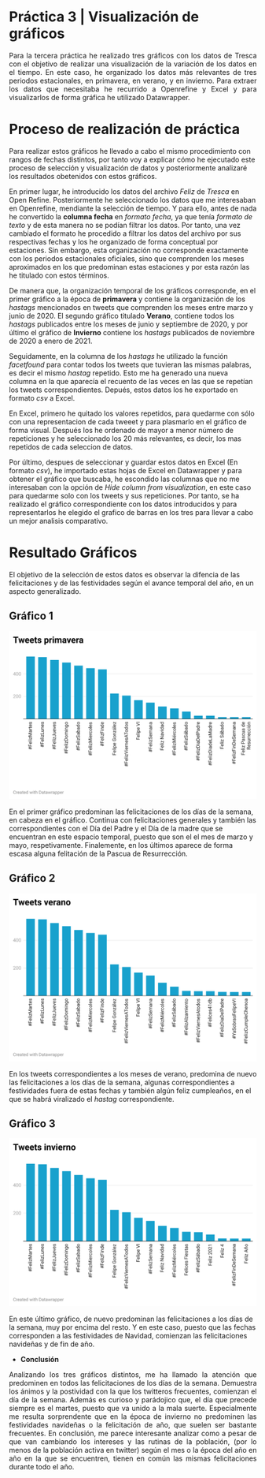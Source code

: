 
# Práctica 3 | Visualización de gráficos

<p align = "justify">
Para la tercera práctica he realizado tres gráficos con los datos de Tresca con el objetivo de realizar una visualización de la variación de los datos en el tiempo. En este caso, he organizado los datos más relevantes de tres periodos estacionales, en primavera, en verano, y en invierno. Para extraer los datos que necesitaba he recurrido a Openrefine y Excel y para visualizarlos de forma gráfica he utilizado Datawrapper.</p>

# Proceso de realización de práctica

Para realizar estos gráficos he llevado a cabo el mismo procedimiento con rangos de fechas distintos, por tanto voy a explicar cómo he ejecutado este proceso de selección y visualización de datos y posteriormente analizaré los resultados obetenidos con estos gráficos. 

En primer lugar, he introducido los datos del archivo _Feliz_ de _Tresca_ en Open Refine. Posteriormente he seleccionado los datos que me interesaban en Openrefine, mendiante la selección de tiempo. Y para ello, antes de nada he convertido la **columna fecha** en *formato fecha*, ya que tenía *formato de texto* y de esta manera no se podían filtrar los datos. Por tanto, una vez cambiado el formato he procedido a filtrar los datos del archivo por sus respectivas fechas y los he organizado   de forma conceptual por estaciones. Sin embargo, esta organización no corresponde exactamente con los periodos estacionales oficiales, sino que comprenden los meses aproximados en los que predominan estas estaciones y por esta razón las he titulado con estos términos.
  
De manera que, la organización temporal de los gráficos corresponde, en el primer  gráfico a la época de **primavera** y contiene la organización de los _hastags_ mencionados en tweets que comprenden los meses entre marzo y junio de 2020. El segundo gráfico titulado **Verano**, contiene todos los _hastags_ publicados entre los meses de junio y septiembre de 2020, y por último el gráfico de **Invierno** contiene los _hastags_ publicados de noviembre de 2020 a enero de 2021.


Seguidamente, en la columna de los _hastags_ he utilizado la función _facetfound_ para contar todos los tweets que tuvieran las mismas palabras, es decir el mismo _hastag_ repetido. Esto me ha generado una nueva columna en la que aparecía el recuento de las veces en las que se repetían los tweets correspondientes. Depués, estos datos los he exportado en formato _csv_ a Excel.


En Excel, primero he quitado los valores repetidos, para quedarme con sólo con una representacion de cada tweeet y para plasmarlo en el gráfico de forma visual. Después los he ordenado de mayor a menor número de repeticiones y he seleccionado los 20 más relevantes, es decir, los mas repetidos de cada seleccion de datos. 

Por último, despues de seleccionar y guardar estos datos en Excel (En formato _csv_), he importado estas hojas de Excel en Datawrapper y para obtener el gráfico que  buscaba, he escondido las columnas que no me interesaban con la opción de _Hide column from visualization_, en este caso para quedarme solo con los tweets y sus repeticiones. Por tanto, se ha realizado el gráfico correspondiente con los datos introducidos y para representarlos he elegido el grafico de barras en los tres para llevar a cabo un mejor analisis comparativo.


# Resultado Gráficos

El objetivo de la selección de estos datos es observar la difencia de las felicitaciones y de las festividades según el avance temporal del año, en un aspecto generalizado.

## Gráfico 1

![alt text](https://github.com/luciahdezg/uc3m-periodismo-datos/blob/main/Imagenes/gla9d-tweets-primavera.png)

En el primer gráfico predominan las felicitaciones de los días de la semana, en cabeza en el gráfico. Continua con felicitaciones generales y también las correspondientes con el Día del Padre y el Día de la madre que se encuentran en este espacio temporal, puesto que son el el mes de marzo y mayo, respetivamente. Finalemente, en los últimos aparece de forma escasa alguna felitación de la Pascua de Resurrección.

## Gráfico 2 

![alt text](https://github.com/luciahdezg/uc3m-periodismo-datos/blob/main/Imagenes/L58RC-tweets-verano-br-.png)

En los tweets correspondientes a los meses de verano, predomina de nuevo las felicitaciones a los días de la semana, algunas correspondientes a festividades fuera de estas fechas y también algún feliz cumpleaños, en el que se habrá viralizado el _hastag_ correspondiente.

## Gráfico 3

![alt text](https://github.com/luciahdezg/uc3m-periodismo-datos/blob/main/Imagenes/MfiXz-tweets-invierno-br-.png)

En este último gráfico, de nuevo predominan las felicitaciones a los días de la semana, muy por encima del resto. Y en este caso, puesto que las fechas corresponden a las festividades de Navidad, comienzan las felicitaciones navideñas y de fin de año.

- **Conclusión**
<p align = "justify">
Analizando los tres gráficos distintos, me ha llamado la atención que predominen en todos las felicitaciones de los días de la semana. Demuestra los ánimos y la postividad con la que los twitteros frecuentes, comienzan el día de la semana. Además es curioso y parádojico que, el día que precede siempre es el martes, puesto que va unido a la mala suerte. Especialmente me resulta sorprendente que en la época de invierno no predominen las festividades navideñas o la felicitación de año, que suelen ser bastante frecuentes. En conclusión, me parece interesante analizar como a pesar de que van cambiando los intereses y las rutinas de la población, (por lo menos de la población activa en twitter) según el mes o la época del año en año en la que se encuentren, tienen en común las mismas felicitaciones durante todo el año.</p> 

